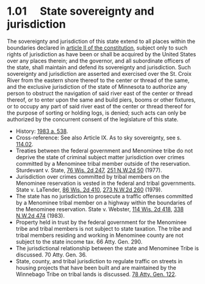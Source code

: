 1.01  State sovereignty and jurisdiction
========================================

The sovereignty and jurisdiction of this state extend to all places within the boundaries declared in [article II of the constitution](http://docs.legis.wisconsin.gov/document/wisconsinconstitution/II), subject only to such rights of jurisdiction as have been or shall be acquired by the United States over any places therein; and the governor, and all subordinate officers of the state, shall maintain and defend its sovereignty and jurisdiction. Such sovereignty and jurisdiction are asserted and exercised over the St. Croix River from the eastern shore thereof to the center or thread of the same, and the exclusive jurisdiction of the state of Minnesota to authorize any person to obstruct the navigation of said river east of the center or thread thereof, or to enter upon the same and build piers, booms or other fixtures, or to occupy any part of said river east of the center or thread thereof for the purpose of sorting or holding logs, is denied; such acts can only be authorized by the concurrent consent of the legislature of this state.

+ History: [1983 a. 538](http://docs.legis.wisconsin.gov/document/acts/1983/538).
+ Cross-reference: See also Article IX. As to sky sovereignty, see s. [114.02](http://docs.legis.wisconsin.gov/document/statutes/114.02).
+ Treaties between the federal government and Menominee tribe do not deprive the state of criminal subject matter jurisdiction over crimes committed by a Menominee tribal member outside of the reservation. Sturdevant v. State, [76 Wis. 2d 247](http://docs.legis.wisconsin.gov/document/courts/76%20Wis.%202d%20247), [251 N.W.2d 50](http://docs.legis.wisconsin.gov/document/courts/251%20N.W.2d%2050) (1977).
+ Jurisdiction over crimes committed by tribal members on the Menominee reservation is vested in the federal and tribal governments. State v. LaTender, [86 Wis. 2d 410](http://docs.legis.wisconsin.gov/document/courts/86%20Wis.%202d%20410), [273 N.W.2d 260](http://docs.legis.wisconsin.gov/document/courts/273%20N.W.2d%20260) (1979).
+ The state has no jurisdiction to prosecute a traffic offenses committed by a Menominee tribal member on a highway within the boundaries of the Menominee reservation. State v. Webster, [114 Wis. 2d 418](http://docs.legis.wisconsin.gov/document/courts/114%20Wis.%202d%20418), [338 N.W.2d 474](http://docs.legis.wisconsin.gov/document/courts/338%20N.W.2d%20474) (1983).
+ Property held in trust by the federal government for the Menominee tribe and tribal members is not subject to state taxation. The tribe and tribal members residing and working in Menominee county are not subject to the state income tax. 66 Atty. Gen. 290.
+ The jurisdictional relationship between the state and Menominee Tribe is discussed. 70 Atty. Gen. 36.
+ State, county, and tribal jurisdiction to regulate traffic on streets in housing projects that have been built and are maintained by the Winnebago Tribe on tribal lands is discussed. [78 Atty. Gen. 122](http://docs.legis.wisconsin.gov/document/oag/vol78-122).

